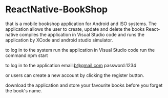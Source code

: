 # ReactNative-BookShop

that is a mobile bookshop application for Android and ISO systems. The application allows the user to create, update and delete the books 
React-native compiles the application in Visual Studio code and runs the application by XCode and android studio simulator. 

to log in to the system 
run the application in Visual Studio code
run the command npm start 

to log in to the application
email:b@gmail.com
password:1234

or users can create a new account by clicking the register button.

download the application and store your favourite books before you forget the book's name. 
